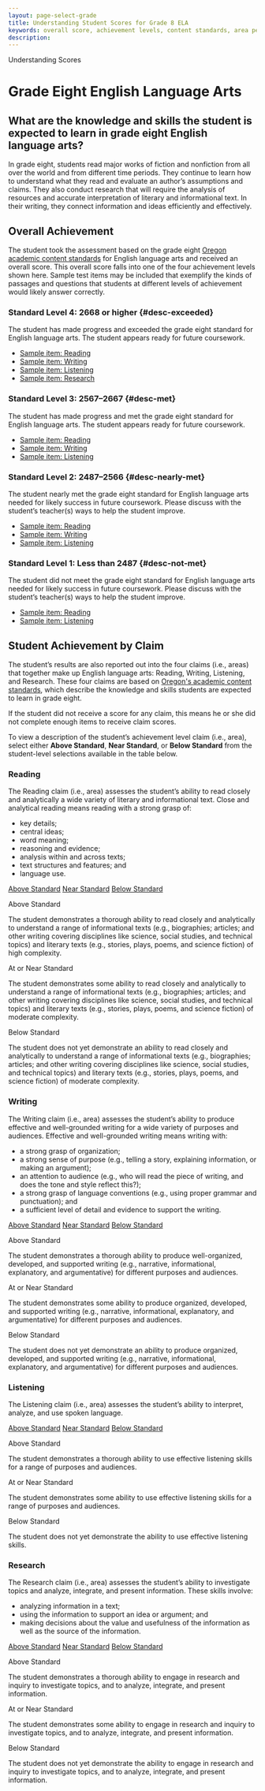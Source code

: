 ```yaml
---
layout: page-select-grade
title: Understanding Student Scores for Grade 8 ELA
keywords: overall score, achievement levels, content standards, area performance level
description:
---
```


<div class="herring" markdown="1">

Understanding Scores

# Grade Eight English Language Arts

## What are the knowledge and skills the student is expected to learn in grade eight English language arts?

In grade eight, students read major works of fiction and nonfiction from all over the world and from different time periods. They continue to learn how to understand what they read and evaluate an author’s assumptions and claims. They also conduct research that will require the analysis of resources and accurate interpretation of literary and informational text. In their writing, they connect information and ideas efficiently and effectively.

## Overall Achievement

The student took the assessment based on the grade eight [Oregon academic content standards](http://www.oregon.gov/ode/educator-resources/standards/Pages/default.aspx) for English language arts and received an overall score. This overall score falls into one of the four achievement levels shown here. Sample test items may be included that exemplify the kinds of passages and questions that students at different levels of achievement would likely answer correctly.

<div class="accordion" markdown="1">

### Standard Level 4: 2668 or higher {#desc-exceeded}

The student has made progress and exceeded the grade eight standard for English language arts. The student appears ready for future coursework.

- [Sample item: Reading](http://sampleitems.smarterbalanced.org/Item/187-3154)
- [Sample item: Writing](http://sampleitems.smarterbalanced.org/Item/187-3074)
- [Sample item: Listening](http://sampleitems.smarterbalanced.org/Item/187-3065)
- [Sample item: Research](http://sampleitems.smarterbalanced.org/Item/187-3054)

</div>
<div class="accordion" markdown="1">

### Standard Level 3: 2567–2667  {#desc-met}

The student has made progress and met the grade eight standard for English language arts. The student appears ready for future coursework.

- [Sample item: Reading](http://sampleitems.smarterbalanced.org/Item/187-3119)
- [Sample item: Writing](http://sampleitems.smarterbalanced.org/Item/187-3141)
- [Sample item: Listening](http://sampleitems.smarterbalanced.org/Item/187-3068)

</div>
<div class="accordion" markdown="1">

### Standard Level 2: 2487–2566 {#desc-nearly-met}

The student nearly met the grade eight standard for English language arts needed for likely success in future coursework. Please discuss with the student’s teacher(s) ways to help the student improve.

- [Sample item: Reading](http://sampleitems.smarterbalanced.org/Item/187-3127)
- [Sample item: Writing](http://sampleitems.smarterbalanced.org/Item/187-3145)
- [Sample item: Listening](http://sampleitems.smarterbalanced.org/Item/187-3070)

</div>
<div class="accordion" markdown="1">

### Standard Level 1: Less than 2487 {#desc-not-met}

The student did not meet the grade eight standard for English language arts needed for likely success in future coursework. Please discuss with the student’s teacher(s) ways to help the student improve.

- [Sample item: Reading](http://sampleitems.smarterbalanced.org/Item/187-3158)
- [Sample item: Listening](http://sampleitems.smarterbalanced.org/Item/187-3070)

</div>


## Student Achievement by Claim

The student’s results are also reported out into the four claims (i.e., areas) that together make up English language arts: Reading, Writing, Listening, and Research. These four claims are based on [Oregon's academic content standards](http://www.oregon.gov/ode/educator-resources/standards/Pages/default.aspx), which describe the knowledge and skills students are expected to learn in grade eight.

If the student did not receive a score for any claim, this means he or she did not complete enough items to receive claim scores.

To view a description of the student’s achievement level claim (i.e., area), select either **Above Standard**, **Near Standard**, or **Below Standard** from the student-level selections available in the table below.

<div class="by-claim reading">
	<div class="claim">
		<h3>Reading</h3>
		<p>The Reading claim (i.e., area) assesses the student’s ability to read closely and analytically a wide variety of literary and informational text. Close and analytical reading means reading with a strong grasp of:</p>
		<ul>
			<li>key details;</li>
			<li>central ideas;</li>
			<li>word meaning;</li>
			<li>reasoning and evidence;</li>
			<li>analysis within and across texts;</li>
			<li>text structures and features; and</li>
			<li>language use.</li>
		</ul>
	</div>
	<div class="standards" aria-live="polite">
		<div class="triggers" aria-hidden="true">
			<a href="" id="trigger-reading-above">Above Standard</a>
			<a href="" id="trigger-reading-near">Near Standard</a>
			<a href="" id="trigger-reading-below">Below Standard</a>
		</div>
		<div id="reading-above" class="std">
			<p class="hide">Above Standard</p>
			<p>The student demonstrates a thorough ability to read closely and analytically to understand a range of informational texts (e.g., biographies; articles; and other writing covering disciplines like science, social studies, and technical topics) and literary texts (e.g., stories, plays, poems, and science fiction) of high complexity. </p>
		</div>
		<div id="reading-near" class="std">
			<p class="hide">At or Near Standard</p>
			<p>The student demonstrates some ability to read closely and analytically to understand a range of informational texts (e.g., biographies; articles; and other writing covering disciplines like science, social studies, and technical topics) and literary texts (e.g., stories, plays, poems, and science fiction) of moderate complexity. </p>
		</div>
		<div id="reading-below" class="std">
			<p class="hide">Below Standard</p>
			<p>The student does not yet demonstrate an ability to read closely and analytically to understand a range of informational texts (e.g., biographies; articles; and other writing covering disciplines like science, social studies, and technical topics) and literary texts (e.g., stories, plays, poems, and science fiction) of moderate complexity. </p>
		</div>
	</div>
	<div class="clear"></div>
</div>


<div class="by-claim writing">
	<div class="claim">
		<h3>Writing</h3>
		<p>The Writing claim (i.e., area) assesses the student’s ability to produce effective and well-grounded writing for a wide variety of purposes and audiences. Effective and well-grounded writing means writing with:</p>
		<ul>
			<li>a strong grasp of organization;</li>
			<li>a strong sense of purpose (e.g., telling a story, explaining information, or making an argument);</li>
			<li>an attention to audience (e.g., who will read the piece of writing, and does the tone and style reflect this?);</li>
			<li>a strong grasp of language conventions (e.g., using proper grammar and punctuation); and</li>
			<li>a sufficient level of detail and evidence to support the writing.</li>
		</ul>
	</div>
	<div class="standards" aria-live="polite">
		<div class="triggers" aria-hidden="true">
			<a href="" id="trigger-writing-above">Above Standard</a>
			<a href="" id="trigger-writing-near">Near Standard</a>
			<a href="" id="trigger-writing-below">Below Standard</a>
		</div>
		<div id="writing-above" class="std">
			<p class="hide">Above Standard</p>
			<p>The student demonstrates a thorough ability to produce well-organized, developed, and supported writing (e.g., narrative, informational, explanatory, and argumentative) for different purposes and audiences.</p>
		</div>
		<div id="writing-near" class="std">
			<p class="hide">At or Near Standard</p>
			<p>The student demonstrates some ability to produce organized, developed, and supported writing (e.g., narrative, informational, explanatory, and argumentative) for different purposes and audiences.</p>
		</div>
		<div id="writing-below" class="std">
			<p class="hide">Below Standard</p>
			<p>The student does not yet demonstrate an ability to produce organized, developed, and supported writing (e.g., narrative, informational, explanatory, and argumentative) for different purposes and audiences.</p>
		</div>
	</div>
	<div class="clear"></div>
</div>


<div class="by-claim listening" aria-live="polite">
	<div class="claim">
		<h3>Listening</h3>
		<p>The Listening claim (i.e., area) assesses the student’s ability to interpret, analyze, and use spoken language.</p>
	</div>
	<div class="standards">
		<div class="triggers" aria-hidden="true">
			<a href="" id="trigger-listening-above">Above Standard</a>
			<a href="" id="trigger-listening-near">Near Standard</a>
			<a href="" id="trigger-listening-below">Below Standard</a>
		</div>
		<div id="listening-above" class="std">
			<p class="hide">Above Standard</p>
			<p>The student demonstrates a thorough ability to use effective listening skills for a range of purposes and audiences. </p>
		</div>
		<div id="listening-near" class="std">
			<p class="hide">At or Near Standard</p>
			<p>The student demonstrates some ability to use effective listening skills for a range of purposes and audiences.</p>
		</div>
		<div id="listening-below" class="std">
			<p class="hide">Below Standard</p>
			<p>The student does not yet demonstrate the ability to use effective listening skills.</p>
		</div>
	</div>
	<div class="clear"></div>
</div>

<div class="by-claim research">
	<div class="claim">
		<h3>Research</h3>
		<p>The Research claim (i.e., area) assesses the student’s ability to investigate topics and analyze, integrate, and present information. These skills involve:</p>
		<ul>
			<li>analyzing information in a text;</li>
			<li>using the information to support an idea or argument; and</li>
			<li>making decisions about the value and usefulness of the information as well as the source of the information.</li>
		</ul>
	</div>
	<div class="standards" aria-live="polite">
		<div class="triggers" aria-hidden="true">
			<a href="" id="trigger-research-above">Above Standard</a>
			<a href="" id="trigger-research-near">Near Standard</a>
			<a href="" id="trigger-research-below">Below Standard</a>
		</div>
		<div id="research-above" class="std">
			<p class="hide">Above Standard</p>
			<p>The student demonstrates a thorough ability to engage in research and inquiry to investigate topics, and to analyze, integrate, and present information.</p>
		</div>
		<div id="research-near" class="std">
			<p class="hide">At or Near Standard</p>
			<p>The student demonstrates some ability to engage in research and inquiry to investigate topics, and to analyze, integrate, and present information.</p>
		</div>
		<div id="research-below" class="std">
			<p class="hide">Below Standard</p>
			<p>The student does not yet demonstrate the ability to engage in research and inquiry to investigate topics, and to analyze, integrate, and present information.</p>
		</div>
	</div>
	<div class="clear"></div>
</div>

</div><!-- /.herring -->
